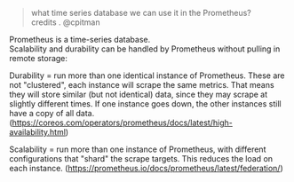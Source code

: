 > what time series database we can use it in the Prometheus?    
credits . @cpitman

Prometheus is a time-series database.  
Scalability and durability can be handled by Prometheus without pulling in remote storage:   

Durability = run more than one identical instance of Prometheus. These are not "clustered", each instance will scrape the same metrics. That means they will store similar (but not identical) data, since they may scrape at slightly different times. If one instance goes down, the other instances still have a copy of all data.   (https://coreos.com/operators/prometheus/docs/latest/high-availability.html)   

Scalability = run more than one instance of Prometheus, with different configurations that "shard" the scrape targets. This reduces the load on each instance. (https://prometheus.io/docs/prometheus/latest/federation/)
